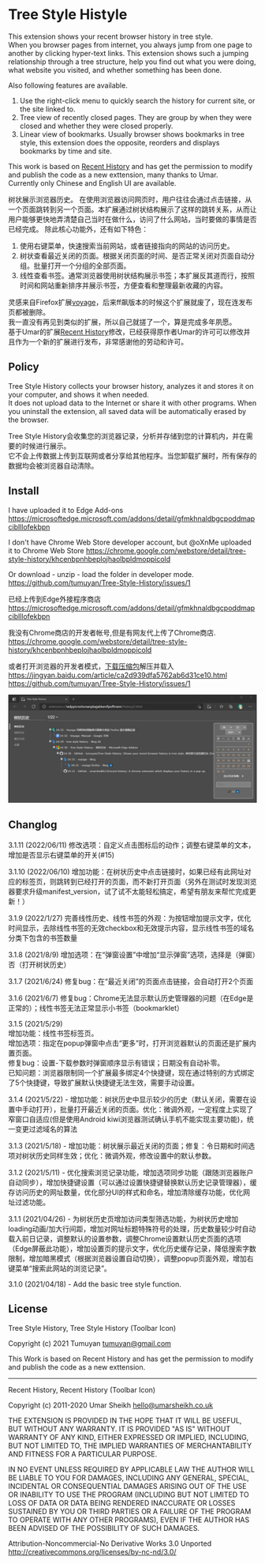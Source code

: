 # Tree Style Histyle

This extension shows your recent browser history in tree style.  
When you browser pages from internet, you always jump from one page to another by clicking hyper-text links. This extension shows such a jumping relationship through a tree structure, help you find out what you were doing, what website you visited, and whether something has been done.  

Also following features are available.  
1. Use the right-click menu to quickly search the history for current site, or the site linked to.
2. Tree view of recently closed pages. They are group by when they were closed and whether they were closed properly. 
3. Linear view of bookmarks. Usually browser shows bookmarks in tree style, this extension does the opposite, reorders and displays bookmarks by time and site.  

This work is based on [Recent History](https://github.com/umarsheikh13/recent-history) and has get the permission to modify and publish the code as a new exttension, many thanks to Umar.  
Currently only Chinese and English UI are available.  

树状展示浏览器历史。
在使用浏览器访问网页时，用户往往会通过点击链接，从一个页面跳转到另一个页面。本扩展通过树状结构展示了这样的跳转关系，从而让用户能够更快地弄清楚自己当时在做什么，访问了什么网站，当时要做的事情是否已经完成。 
除此核心功能外，还有如下特色：  
1. 使用右键菜单，快速搜索当前网站，或者链接指向的网站的访问历史。
2. 树状查看最近关闭的页面。根据关闭页面的时间、是否正常关闭对页面自动分组。批量打开一个分组的全部页面。
3. 线性查看书签。通常浏览器使用树状结构展示书签；本扩展反其道而行，按照时间和网站重新排序并展示书签，方便查看和整理最新收藏的内容。

灵感来自Firefox扩展[voyage](https://docs.google.com/document/d/1oaJjS9zWGQDBzy4wE403P7V2nQukMql_sfvAURl2noI/preview)，后来ff飙版本的时候这个扩展就废了，现在连发布页都被删除。  
我一直没有再见到类似的扩展，所以自己就搓了一个，算是完成多年夙愿。  
基于Umar的扩展[Recent History](https://github.com/umarsheikh13/recent-history)修改，已经获得原作者Umar的许可可以修改并且作为一个新的扩展进行发布，非常感谢他的劳动和许可。 

## Policy  

Tree Style History collects your browser history, analyzes it and stores it on your computer, and shows it when needed.   
It does not upload data to the Internet or share it with other programs. When you uninstall the extension, all saved data will be automatically erased by the browser.  

Tree Style History会收集您的浏览器记录，分析并存储到您的计算机内，并在需要的时候进行展示。  
它不会上传数据上传到互联网或者分享给其他程序。当您卸载扩展时，所有保存的数据均会被浏览器自动清除。  


## Install  
I have uploaded it to Edge Add-ons
https://microsoftedge.microsoft.com/addons/detail/gfmkhnaldbgcpoddmapciblllofekbpn  

I don't have Chrome Web Store developer account, but @oXnMe uploaded it to Chrome Web Store
https://chrome.google.com/webstore/detail/tree-style-history/khcenbpnhbeplojhaolbpldmoppicold  

Or download - unzip - load the folder in developer mode.  
https://github.com/tumuyan/Tree-Style-History/issues/1  


已经上传到Edge外接程序商店
https://microsoftedge.microsoft.com/addons/detail/gfmkhnaldbgcpoddmapciblllofekbpn  

我没有Chrome商店的开发者帐号,但是有网友代上传了Chrome商店.
https://chrome.google.com/webstore/detail/tree-style-history/khcenbpnhbeplojhaolbpldmoppicold  

或者打开浏览器的开发者模式，[下载压缩包](https://github.com/tumuyan/Tree-Style-History/archive/refs/heads/main.zip)解压并载入  
https://jingyan.baidu.com/article/ca2d939dfa5762ab6d31ce10.html  
https://github.com/tumuyan/Tree-Style-History/issues/1  

![screenshot](screen.jpg)

## Changlog

3.1.11 (2022/06/11) 修改选项：自定义点击图标后的动作；调整右键菜单的文本，增加是否显示右键菜单的开关(#15)  

3.1.10 (2022/06/10) 增加功能：在树状历史中点击链接时，如果已经有此网址对应的标签页，则跳转到已经打开的页面，而不新打开页面（另外在测试时发现浏览器要求升级manifest_version，试了试不太能轻松搞定，希望有朋友来帮忙完成更新！）  

3.1.9 (2022/1/27) 完善线性历史、线性书签的外观：为按钮增加提示文字，优化时间显示，去除线性书签的无效checkbox和无效提示内容，显示线性书签的域名分类下包含的书签数量  

3.1.8 (2021/8/9) 增加选项：在“弹窗设置”中增加“显示弹窗”选项，选择是（弹窗）否（打开树状历史）  

3.1.7 (2021/6/24) 修复bug：在“最近关闭”的页面点击链接，会自动打开2个页面

3.1.6 (2021/6/7) 修复bug：Chrome无法显示默认历史管理器的问题（在Edge是正常的）；线性书签无法正常显示小书签（bookmarklet）

3.1.5 (2021/5/29)  
增加功能：线性书签标签页。  
增加选项：指定在popup弹窗中点击“更多”时，打开浏览器默认的页面还是扩展内置页面。  
修复bug：设置-下载参数时弹窗顺序显示有错误；日期没有自动补零。  
已知问题：浏览器限制同一个扩展最多绑定4个快捷键，现在通过特别的方式绑定了5个快捷键，导致扩展默认快捷键无法生效，需要手动设置。

3.1.4 (2021/5/22) - 增加功能：树状历史中显示较少的历史（默认关闭，需要在设置中手动打开），批量打开最近关闭的页面。优化：微调外观，一定程度上实现了窄窗口自适应(但是使用Android kiwi浏览器测试确认手机不能实现主要功能)，统一变更过滤域名的算法  

3.1.3 (2021/5/18) - 增加功能：树状展示最近关闭的页面；修复：令日期和时间选项对树状历史同样生效；优化：微调外观，修改设置中的默认参数。 

3.1.2 (2021/5/11) - 优化搜索浏览记录功能，增加选项同步功能（跟随浏览器账户自动同步），增加快捷键设置（可以通过设置快捷键替换默认历史记录管理器），缓存访问历史的网址数量，优化部分UI的样式和命名，增加清除缓存功能，优化网址过滤功能。

3.1.1 (2021/04/26) - 为树状历史页增加访问类型筛选功能，为树状历史增加loading动画/加大行间距，增加对网址标题特殊符号的处理，历史数量较少时自动载入前日记录，调整默认的设置参数，调整Chrome设置默认历史页面的选项（Edge屏蔽此功能），增加设置页的提示文字，优化历史缓存记录，降低搜索字数限制，增加暗黑模式（根据浏览器设置自动切换），调整popup页面外观，增加右键菜单“搜索此网站的浏览记录”。

3.1.0 (2021/04/18) - Add the basic tree style function.

## License  

Tree Style History, Tree Style History (Toolbar Icon)

Copyright (c) 2021 Tumuyan <tumuyan@gmail.com>
  
This Work is based on Recent History and has get the 
permission to modify and publish the code as a new exttension.
  
----

Recent History, Recent History (Toolbar Icon)

Copyright (c) 2011-2020 Umar Sheikh <hello@umarsheikh.co.uk>

THE EXTENSION IS PROVIDED IN THE HOPE THAT IT WILL BE USEFUL,
BUT WITHOUT ANY WARRANTY. IT IS PROVIDED "AS IS" WITHOUT
WARRANTY OF ANY KIND, EITHER EXPRESSED OR IMPLIED, INCLUDING,
BUT NOT LIMITED TO, THE IMPLIED WARRANTIES OF MERCHANTABILITY
AND FITNESS FOR A PARTICULAR PURPOSE.

IN NO EVENT UNLESS REQUIRED BY APPLICABLE LAW THE AUTHOR WILL
BE LIABLE TO YOU FOR DAMAGES, INCLUDING ANY GENERAL, SPECIAL,
INCIDENTAL OR CONSEQUENTIAL DAMAGES ARISING OUT OF THE USE OR
INABILITY TO USE THE PROGRAM (INCLUDING BUT NOT LIMITED TO LOSS
OF DATA OR DATA BEING RENDERED INACCURATE OR LOSSES SUSTAINED
BY YOU OR THIRD PARTIES OR A FAILURE OF THE PROGRAM TO OPERATE
WITH ANY OTHER PROGRAMS), EVEN IF THE AUTHOR HAS BEEN ADVISED
OF THE POSSIBILITY OF SUCH DAMAGES.

Attribution-Noncommercial-No Derivative Works 3.0 Unported
http://creativecommons.org/licenses/by-nc-nd/3.0/

